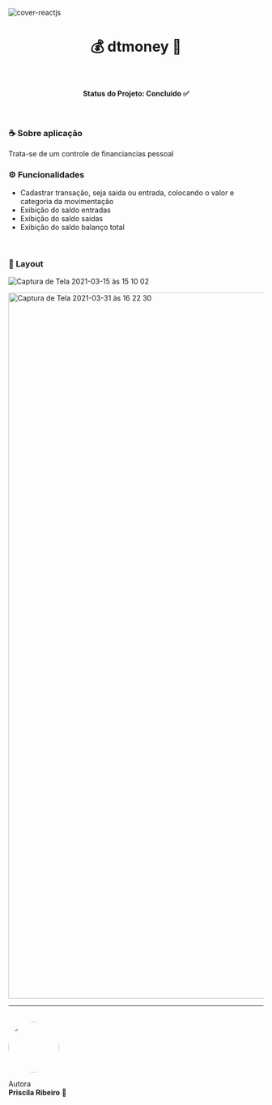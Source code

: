 
![cover-reactjs](https://user-images.githubusercontent.com/58517014/111197217-fbc02c80-859c-11eb-9360-78d47ae732ed.png)

<h1 align="center">  💰 dtmoney 🤑 </h1>
<br>

<h4 align="center"> 
   Status do Projeto: <b> Concluido ✅</b>
</h4>
<br>

<h3> ☕ Sobre aplicação </h3>
Trata-se de um controle de financiancias pessoal
<br>

<h3> ⚙️ Funcionalidades </h3>

<ul>

<li>Cadastrar transação, seja saida ou entrada, colocando o valor e categoria da movimentação</li>

<li>Exibição do saldo entradas</li>

<li>Exibição do saldo saidas</li>

<li>Exibição do saldo balanço total</li>


</ul>
<br>
<h3>🎨 Layout </h3>


![Captura de Tela 2021-03-15 às 15 10 02](https://user-images.githubusercontent.com/58517014/111200972-0bda0b00-85a1-11eb-8735-26d32ed4983a.png)

<img width="1394" alt="Captura de Tela 2021-03-31 às 16 22 30" src="https://user-images.githubusercontent.com/58517014/113199294-54e6bc00-923d-11eb-9a58-b351b753892b.png">


________________________________
<br>

 <img style="border-radius: 50%;" src="https://avatars2.githubusercontent.com/u/58517014?s=460&u=f92dd89c212d6fab1a67a1ca201511a1e2ba18e9&v=4" width="100px;" alt=""/>
 <br />
 


Autora  <br> <b>Priscila Ribeiro</b> 💙
